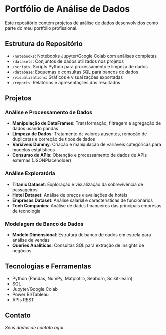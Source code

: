 # Portfólio de Análise de Dados

Este repositório contém projetos de análise de dados desenvolvidos como parte do meu portfólio profissional.

## Estrutura do Repositório

- `/notebooks`: Notebooks Jupyter/Google Colab com análises completas
- `/datasets`: Conjuntos de dados utilizados nos projetos
- `/scripts`: Scripts Python para processamento e limpeza de dados
- `/database`: Esquemas e consultas SQL para bancos de dados
- `/visualizations`: Gráficos e visualizações exportadas
- `/reports`: Relatórios e apresentações dos resultados

## Projetos

### Análise e Processamento de Dados
- **Manipulação de DataFrames**: Transformação, filtragem e agregação de dados usando pandas
- **Limpeza de Dados**: Tratamento de valores ausentes, remoção de duplicatas e correção de tipos de dados
- **Variáveis Dummy**: Criação e manipulação de variáveis categóricas para modelos estatísticos
- **Consumo de APIs**: Obtenção e processamento de dados de APIs externas (JSONPlaceholder)

### Análise Exploratória
- **Titanic Dataset**: Exploração e visualização da sobrevivência de passageiros
- **Hotel Dataset**: Análise de preços e avaliações de hotéis
- **Empresas Dataset**: Análise salarial e características de funcionários
- **Tech Companies**: Análise de dados financeiros das principais empresas de tecnologia

### Modelagem de Banco de Dados
- **Modelo Dimensional**: Estrutura de banco de dados em estrela para análise de vendas
- **Queries Analíticas**: Consultas SQL para extração de insights de negócios

## Tecnologias e Ferramentas

- Python (Pandas, NumPy, Matplotlib, Seaborn, Scikit-learn)
- SQL
- Jupyter/Google Colab
- Power BI/Tableau
- APIs REST

## Contato

*Seus dados de contato aqui*

